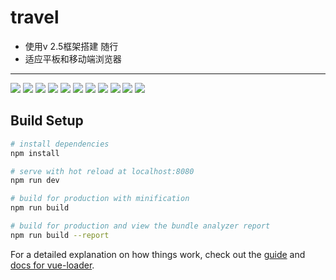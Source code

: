 # travel

- 使用v 2.5框架搭建 随行
- 适应平板和移动端浏览器
***********
![](static/show/10.png)
![](static/show/09.png)
![](static/show/08.png)
![](static/show/07.png)
![](static/show/06.png)
![](static/show/05.png)
![](static/show/04.png)
![](static/show/03.png)
![](static/show/02.png)
![](static/show/01.png)
![](static/show/00.png)

## Build Setup

``` bash
# install dependencies
npm install

# serve with hot reload at localhost:8080
npm run dev

# build for production with minification
npm run build

# build for production and view the bundle analyzer report
npm run build --report
```

For a detailed explanation on how things work, check out the [guide](http://vuejs-templates.github.io/webpack/) and [docs for vue-loader](http://vuejs.github.io/vue-loader).
